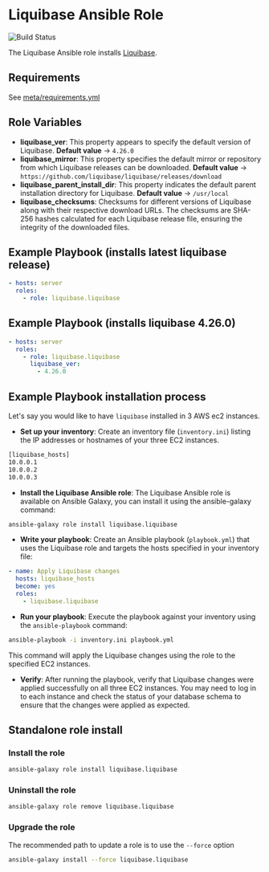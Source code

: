 # Liquibase Ansible Role

![Build Status](https://github.com/liquibase/liquibase/actions/workflows/build.yml/badge.svg)

The Liquibase Ansible role installs [Liquibase](http://www.liquibase.org).

## Requirements

See [meta/requirements.yml](meta/requirements.yml)

## Role Variables

* **liquibase_ver**: This property appears to specify the default version of Liquibase. **Default value** -> `4.26.0`
* **liquibase_mirror**: This property specifies the default mirror or repository from which Liquibase releases can be downloaded. **Default value** -> `https://github.com/liquibase/liquibase/releases/download`
* **liquibase_parent_install_dir**: This property indicates the default parent installation directory for Liquibase. **Default value** -> `/usr/local`
* **liquibase_checksums**: Checksums for different versions of Liquibase along with their respective download URLs. The checksums are SHA-256 hashes calculated for each Liquibase release file, ensuring the integrity of the downloaded files.

## Example Playbook (installs latest liquibase release)

```yml
- hosts: server
  roles:
    - role: liquibase.liquibase
```

## Example Playbook (installs liquibase 4.26.0)

```yml
- hosts: server
  roles:
    - role: liquibase.liquibase
      liquibase_ver:
        - 4.26.0
```

## Example Playbook installation process

Let's say you would like to have `liquibase` installed in 3 AWS ec2 instances. 

* **Set up your inventory**: Create an inventory file (`inventory.ini`) listing the IP addresses or hostnames of your three EC2 instances.

```bash
[liquibase_hosts]
10.0.0.1
10.0.0.2
10.0.0.3
```

* **Install the Liquibase Ansible role**: The Liquibase Ansible role is available on Ansible Galaxy, you can install it using the ansible-galaxy command:

```bash
ansible-galaxy role install liquibase.liquibase
```

* **Write your playbook**: Create an Ansible playbook (`playbook.yml`) that uses the Liquibase role and targets the hosts specified in your inventory file:

```yml
- name: Apply Liquibase changes
  hosts: liquibase_hosts
  become: yes
  roles:
    - liquibase.liquibase
```

* **Run your playbook**: Execute the playbook against your inventory using the `ansible-playbook` command:

```bash
ansible-playbook -i inventory.ini playbook.yml
```

This command will apply the Liquibase changes using the role to the specified EC2 instances.

* **Verify**: After running the playbook, verify that Liquibase changes were applied successfully on all three EC2 instances. You may need to log in to each instance and check the status of your database schema to ensure that the changes were applied as expected.

## Standalone role install

### Install the role

```bash
ansible-galaxy role install liquibase.liquibase
```

### Uninstall the role

```bash
ansible-galaxy role remove liquibase.liquibase
```

### Upgrade the role

The recommended path to update a role is to use the `--force` option

```bash
ansible-galaxy install --force liquibase.liquibase
```
